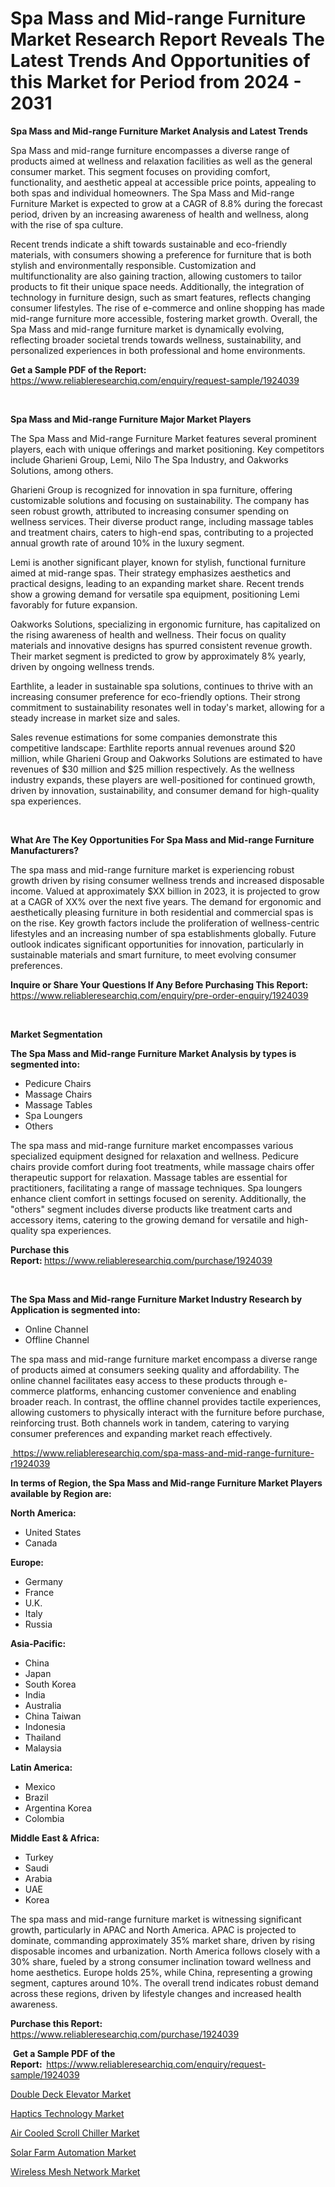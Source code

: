 <p><h1>Spa Mass and Mid-range Furniture Market Research Report Reveals The Latest Trends And Opportunities of this Market for Period from 2024 - 2031</h1></p><p><strong>Spa Mass and Mid-range Furniture Market Analysis and Latest Trends</strong></p>
<p><p>Spa Mass and mid-range furniture encompasses a diverse range of products aimed at wellness and relaxation facilities as well as the general consumer market. This segment focuses on providing comfort, functionality, and aesthetic appeal at accessible price points, appealing to both spas and individual homeowners. The Spa Mass and Mid-range Furniture Market is expected to grow at a CAGR of 8.8% during the forecast period, driven by an increasing awareness of health and wellness, along with the rise of spa culture.</p><p>Recent trends indicate a shift towards sustainable and eco-friendly materials, with consumers showing a preference for furniture that is both stylish and environmentally responsible. Customization and multifunctionality are also gaining traction, allowing customers to tailor products to fit their unique space needs. Additionally, the integration of technology in furniture design, such as smart features, reflects changing consumer lifestyles. The rise of e-commerce and online shopping has made mid-range furniture more accessible, fostering market growth. Overall, the Spa Mass and mid-range furniture market is dynamically evolving, reflecting broader societal trends towards wellness, sustainability, and personalized experiences in both professional and home environments.</p></p>
<p><strong>Get a Sample PDF of the Report:&nbsp;</strong> <a href="https://www.reliableresearchiq.com/enquiry/request-sample/1924039?utm_campaign=1745&utm_medium=2&utm_source=Github&utm_content=ia&utm_term=24102024&utm_id=spa-mass-and-mid-range-furniture">https://www.reliableresearchiq.com/enquiry/request-sample/1924039</a></p>
<p>&nbsp;</p>
<p><strong>Spa Mass and Mid-range Furniture Major Market Players</strong></p>
<p><p>The Spa Mass and Mid-range Furniture Market features several prominent players, each with unique offerings and market positioning. Key competitors include Gharieni Group, Lemi, Nilo The Spa Industry, and Oakworks Solutions, among others.</p><p>Gharieni Group is recognized for innovation in spa furniture, offering customizable solutions and focusing on sustainability. The company has seen robust growth, attributed to increasing consumer spending on wellness services. Their diverse product range, including massage tables and treatment chairs, caters to high-end spas, contributing to a projected annual growth rate of around 10% in the luxury segment.</p><p>Lemi is another significant player, known for stylish, functional furniture aimed at mid-range spas. Their strategy emphasizes aesthetics and practical designs, leading to an expanding market share. Recent trends show a growing demand for versatile spa equipment, positioning Lemi favorably for future expansion.</p><p>Oakworks Solutions, specializing in ergonomic furniture, has capitalized on the rising awareness of health and wellness. Their focus on quality materials and innovative designs has spurred consistent revenue growth. Their market segment is predicted to grow by approximately 8% yearly, driven by ongoing wellness trends.</p><p>Earthlite, a leader in sustainable spa solutions, continues to thrive with an increasing consumer preference for eco-friendly options. Their strong commitment to sustainability resonates well in today's market, allowing for a steady increase in market size and sales.</p><p>Sales revenue estimations for some companies demonstrate this competitive landscape: Earthlite reports annual revenues around $20 million, while Gharieni Group and Oakworks Solutions are estimated to have revenues of $30 million and $25 million respectively. As the wellness industry expands, these players are well-positioned for continued growth, driven by innovation, sustainability, and consumer demand for high-quality spa experiences.</p></p>
<p>&nbsp;</p>
<p><strong>What Are The Key Opportunities For Spa Mass and Mid-range Furniture Manufacturers?</strong></p>
<p><p>The spa mass and mid-range furniture market is experiencing robust growth driven by rising consumer wellness trends and increased disposable income. Valued at approximately $XX billion in 2023, it is projected to grow at a CAGR of XX% over the next five years. The demand for ergonomic and aesthetically pleasing furniture in both residential and commercial spas is on the rise. Key growth factors include the proliferation of wellness-centric lifestyles and an increasing number of spa establishments globally. Future outlook indicates significant opportunities for innovation, particularly in sustainable materials and smart furniture, to meet evolving consumer preferences.</p></p>
<p><strong>Inquire or Share Your Questions If Any Before Purchasing This Report:</strong> <a href="https://www.reliableresearchiq.com/enquiry/pre-order-enquiry/1924039?utm_campaign=1745&utm_medium=2&utm_source=Github&utm_content=ia&utm_term=24102024&utm_id=spa-mass-and-mid-range-furniture">https://www.reliableresearchiq.com/enquiry/pre-order-enquiry/1924039</a></p>
<p>&nbsp;</p>
<p><strong>Market Segmentation</strong></p>
<p><strong>The Spa Mass and Mid-range Furniture Market Analysis by types is segmented into:</strong></p>
<p><ul><li>Pedicure Chairs</li><li>Massage Chairs</li><li>Massage Tables</li><li>Spa Loungers</li><li>Others</li></ul></p>
<p><p>The spa mass and mid-range furniture market encompasses various specialized equipment designed for relaxation and wellness. Pedicure chairs provide comfort during foot treatments, while massage chairs offer therapeutic support for relaxation. Massage tables are essential for practitioners, facilitating a range of massage techniques. Spa loungers enhance client comfort in settings focused on serenity. Additionally, the "others" segment includes diverse products like treatment carts and accessory items, catering to the growing demand for versatile and high-quality spa experiences.</p></p>
<p><strong>Purchase this Report:&nbsp;</strong><a href="https://www.reliableresearchiq.com/purchase/1924039?utm_campaign=1745&utm_medium=2&utm_source=Github&utm_content=ia&utm_term=24102024&utm_id=spa-mass-and-mid-range-furniture">https://www.reliableresearchiq.com/purchase/1924039</a></p>
<p>&nbsp;</p>
<p><strong>The Spa Mass and Mid-range Furniture Market Industry Research by Application is segmented into:</strong></p>
<p><ul><li>Online Channel</li><li>Offline Channel</li></ul></p>
<p><p>The spa mass and mid-range furniture market encompass a diverse range of products aimed at consumers seeking quality and affordability. The online channel facilitates easy access to these products through e-commerce platforms, enhancing customer convenience and enabling broader reach. In contrast, the offline channel provides tactile experiences, allowing customers to physically interact with the furniture before purchase, reinforcing trust. Both channels work in tandem, catering to varying consumer preferences and expanding market reach effectively.</p></p>
<p><a href="https://www.reliableresearchiq.com/spa-mass-and-mid-range-furniture-r1924039?utm_campaign=1745&utm_medium=2&utm_source=Github&utm_content=ia&utm_term=24102024&utm_id=spa-mass-and-mid-range-furniture">&nbsp;https://www.reliableresearchiq.com/spa-mass-and-mid-range-furniture-r1924039</a></p>
<p><strong>In terms of Region, the Spa Mass and Mid-range Furniture Market Players available by Region are:</strong></p>
<p>
    <p> <strong> North America: </strong>
        <ul>
            <li>United States</li>
            <li>Canada</li>
        </ul>
        </p> 
    <p> <strong> Europe: </strong>
        <ul>
            <li>Germany</li>
            <li>France</li>
            <li>U.K.</li>
            <li>Italy</li>
            <li>Russia</li>
        </ul>
        </p> 
    <p> <strong> Asia-Pacific: </strong>
        <ul>
            <li>China</li>
            <li>Japan</li>
            <li>South Korea</li>
            <li>India</li>
            <li>Australia</li>
            <li>China Taiwan</li>
            <li>Indonesia</li>
            <li>Thailand</li>
            <li>Malaysia</li>
        </ul>
        </p> 
    <p> <strong> Latin America: </strong>
        <ul>
            <li>Mexico</li>
            <li>Brazil</li>
            <li>Argentina Korea</li>
            <li>Colombia</li>
        </ul>
        </p> 
    <p> <strong> Middle East & Africa: </strong>
        <ul>
            <li>Turkey</li>
            <li>Saudi</li>
            <li>Arabia</li>
            <li>UAE</li>
            <li>Korea</li>
        </ul>
    </p>
    </p>
<p><p>The spa mass and mid-range furniture market is witnessing significant growth, particularly in APAC and North America. APAC is projected to dominate, commanding approximately 35% market share, driven by rising disposable incomes and urbanization. North America follows closely with a 30% share, fueled by a strong consumer inclination toward wellness and home aesthetics. Europe holds 25%, while China, representing a growing segment, captures around 10%. The overall trend indicates robust demand across these regions, driven by lifestyle changes and increased health awareness.</p></p>
<p><strong>Purchase this Report: </strong><a href="https://www.reliableresearchiq.com/purchase/1924039?utm_campaign=1745&utm_medium=2&utm_source=Github&utm_content=ia&utm_term=24102024&utm_id=spa-mass-and-mid-range-furniture">https://www.reliableresearchiq.com/purchase/1924039</a></p>
<p>&nbsp;<strong>Get a Sample PDF of the Report:&nbsp;&nbsp;</strong><a href="https://www.reliableresearchiq.com/enquiry/request-sample/1924039?utm_campaign=1745&utm_medium=2&utm_source=Github&utm_content=ia&utm_term=24102024&utm_id=spa-mass-and-mid-range-furniture">https://www.reliableresearchiq.com/enquiry/request-sample/1924039</a></p>
<p><strong></strong></p>
<p><p><a href="https://www.linkedin.com/pulse/global-double-deck-elevator-market-analysis-trends-forecasts-hedzc?utm_campaign=1745&utm_medium=2&utm_source=Github&utm_content=ia&utm_term=24102024&utm_id=spa-mass-and-mid-range-furniture">Double Deck Elevator Market</a></p><p><a href="https://www.linkedin.com/pulse/haptics-technology-industry-analysis-report-market-size-share-competitive-atp7e?utm_campaign=1745&utm_medium=2&utm_source=Github&utm_content=ia&utm_term=24102024&utm_id=spa-mass-and-mid-range-furniture">Haptics Technology Market</a></p><p><a href="https://www.linkedin.com/pulse/air-cooled-scroll-chiller-market-ecosystem-competitive-landscape-ssvnc?utm_campaign=1745&utm_medium=2&utm_source=Github&utm_content=ia&utm_term=24102024&utm_id=spa-mass-and-mid-range-furniture">Air Cooled Scroll Chiller Market</a></p><p><a href="https://github.com/AdeaKodra585/Market-Research-Report-List-1/blob/main/solar-farm-automation-market.md?utm_campaign=1745&utm_medium=2&utm_source=Github&utm_content=ia&utm_term=24102024&utm_id=spa-mass-and-mid-range-furniture">Solar Farm Automation Market</a></p><p><a href="https://www.linkedin.com/pulse/global-wireless-mesh-network-market-landscape-future-trends-strategic-sahye?utm_campaign=1745&utm_medium=2&utm_source=Github&utm_content=ia&utm_term=24102024&utm_id=spa-mass-and-mid-range-furniture">Wireless Mesh Network Market</a></p></p>